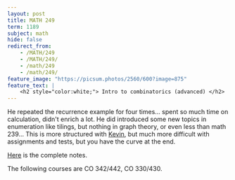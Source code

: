 ```yaml
---
layout: post
title: MATH 249
term: 1189
subject: math
hide: false
redirect_from:
    - /MATH/249
    - /MATH/249/
    - /math/249
    - /math/249/
feature_image: "https://picsum.photos/2560/600?image=875"
feature_text: |
    <h2 style="color:white;"> Intro to combinatorics (advanced) </h2>
---
```


He repeated the recurrence example for four times... spent so much time on calculation, didn't enrich a lot. He did introduced some new topics in enumeration like tilings, but nothing in graph theory, or even less than math 239... This is more structured with [Kevin](http://www.math.uwaterloo.ca/~kpurbhoo/), but much more difficult with assignments and tests, but you have the curve at the end.

[Here](/pdfs/1189/math249.pdf) is the complete notes.

The following courses are CO 342/442, CO 330/430.
